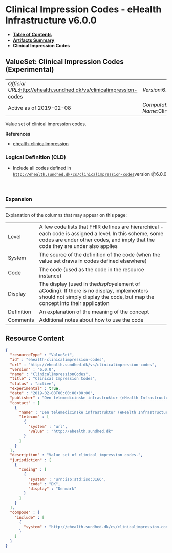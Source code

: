 # Clinical Impression Codes - eHealth Infrastructure v6.0.0

* [**Table of Contents**](toc.md)
* [**Artifacts Summary**](artifacts.md)
* **Clinical Impression Codes**

## ValueSet: Clinical Impression Codes (Experimental) 

| | |
| :--- | :--- |
| *Official URL*:http://ehealth.sundhed.dk/vs/clinicalimpression-codes | *Version*:6.0.0 |
| Active as of 2019-02-08 | *Computable Name*:ClinicalImpressionCodes |

 
Value set of clinical impression codes. 

 **References** 

* [ehealth-clinicalimpression](StructureDefinition-ehealth-clinicalimpression.md)

### Logical Definition (CLD)

* Include all codes defined in [`http://ehealth.sundhed.dk/cs/clinicalimpression-codes`](CodeSystem-ehealth-clinicalimpression-codes.md)version 📦6.0.0

 

### Expansion

-------

 Explanation of the columns that may appear on this page: 

| | |
| :--- | :--- |
| Level | A few code lists that FHIR defines are hierarchical - each code is assigned a level. In this scheme, some codes are under other codes, and imply that the code they are under also applies |
| System | The source of the definition of the code (when the value set draws in codes defined elsewhere) |
| Code | The code (used as the code in the resource instance) |
| Display | The display (used in the*display*element of a[Coding](http://hl7.org/fhir/R4/datatypes.html#Coding)). If there is no display, implementers should not simply display the code, but map the concept into their application |
| Definition | An explanation of the meaning of the concept |
| Comments | Additional notes about how to use the code |



## Resource Content

```json
{
  "resourceType" : "ValueSet",
  "id" : "ehealth-clinicalimpression-codes",
  "url" : "http://ehealth.sundhed.dk/vs/clinicalimpression-codes",
  "version" : "6.0.0",
  "name" : "ClinicalImpressionCodes",
  "title" : "Clinical Impression Codes",
  "status" : "active",
  "experimental" : true,
  "date" : "2019-02-08T00:00:00+00:00",
  "publisher" : "Den telemedicinske infrastruktur (eHealth Infrastructure)",
  "contact" : [
    {
      "name" : "Den telemedicinske infrastruktur (eHealth Infrastructure)",
      "telecom" : [
        {
          "system" : "url",
          "value" : "http://ehealth.sundhed.dk"
        }
      ]
    }
  ],
  "description" : "Value set of clinical impression codes.",
  "jurisdiction" : [
    {
      "coding" : [
        {
          "system" : "urn:iso:std:iso:3166",
          "code" : "DK",
          "display" : "Denmark"
        }
      ]
    }
  ],
  "compose" : {
    "include" : [
      {
        "system" : "http://ehealth.sundhed.dk/cs/clinicalimpression-codes"
      }
    ]
  }
}

```
